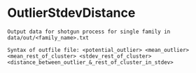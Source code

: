 # OutlierStdevDistance

	Output data for shotgun process for single family in data/out/<family_name>.txt

	Syntax of outfile file: <potential_outlier> <mean_outlier> <mean_rest_of_cluster> <stdev_rest_of_cluster> <distance_between_outlier_&_rest_of_cluster_in_stdev>
